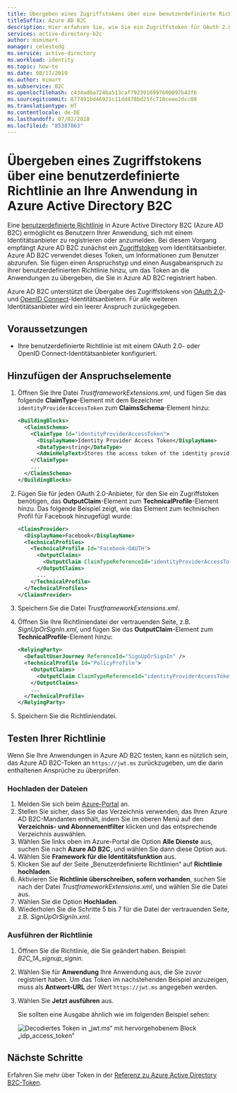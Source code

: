 ```yaml
---
title: Übergeben eines Zugriffstokens über eine benutzerdefinierte Richtlinie an Ihre App
titleSuffix: Azure AD B2C
description: Hier erfahren Sie, wie Sie ein Zugriffstoken für OAuth 2.0-Identitätsanbieter als Anspruch über eine benutzerdefinierte Richtlinie an Ihre Anwendung in Azure Active Directory B2C übergeben können.
services: active-directory-b2c
author: msmimart
manager: celestedg
ms.service: active-directory
ms.workload: identity
ms.topic: how-to
ms.date: 08/17/2019
ms.author: mimart
ms.subservice: B2C
ms.openlocfilehash: c434ad6a724ba513caf7923916997600097b43f6
ms.sourcegitcommit: 877491bd46921c11dd478bd25fc718ceee2dcc08
ms.translationtype: HT
ms.contentlocale: de-DE
ms.lasthandoff: 07/02/2020
ms.locfileid: "85387863"
---
```

# <a name="pass-an-access-token-through-a-custom-policy-to-your-application-in-azure-active-directory-b2c"></a>Übergeben eines Zugriffstokens über eine benutzerdefinierte Richtlinie an Ihre Anwendung in Azure Active Directory B2C

Eine [benutzerdefinierte Richtlinie](custom-policy-get-started.md) in Azure Active Directory B2C (Azure AD B2C) ermöglicht es Benutzern Ihrer Anwendung, sich mit einem Identitätsanbieter zu registrieren oder anzumelden. Bei diesem Vorgang empfängt Azure AD B2C zunächst ein [Zugriffstoken](tokens-overview.md) vom Identitätsanbieter. Azure AD B2C verwendet dieses Token, um Informationen zum Benutzer abzurufen. Sie fügen einen Anspruchstyp und einen Ausgabeanspruch zu Ihrer benutzerdefinierten Richtlinie hinzu, um das Token an die Anwendungen zu übergeben, die Sie in Azure AD B2C registriert haben.

Azure AD B2C unterstützt die Übergabe des Zugriffstokens von [OAuth 2.0](authorization-code-flow.md)- und [OpenID Connect](openid-connect.md)-Identitätsanbietern. Für alle weiteren Identitätsanbieter wird ein leerer Anspruch zurückgegeben.

## <a name="prerequisites"></a>Voraussetzungen

* Ihre benutzerdefinierte Richtlinie ist mit einem OAuth 2.0- oder OpenID Connect-Identitätsanbieter konfiguriert.

## <a name="add-the-claim-elements"></a>Hinzufügen der Anspruchselemente

1. Öffnen Sie Ihre Datei *TrustframeworkExtensions.xml*, und fügen Sie das folgende **ClaimType**-Element mit dem Bezeichner `identityProviderAccessToken` zum **ClaimsSchema**-Element hinzu:

    ```xml
    <BuildingBlocks>
      <ClaimsSchema>
        <ClaimType Id="identityProviderAccessToken">
          <DisplayName>Identity Provider Access Token</DisplayName>
          <DataType>string</DataType>
          <AdminHelpText>Stores the access token of the identity provider.</AdminHelpText>
        </ClaimType>
        ...
      </ClaimsSchema>
    </BuildingBlocks>
    ```

2. Fügen Sie für jeden OAuth 2.0-Anbieter, für den Sie ein Zugriffstoken benötigen, das **OutputClaim**-Element zum **TechnicalProfile**-Element hinzu. Das folgende Beispiel zeigt, wie das Element zum technischen Profil für Facebook hinzugefügt wurde:

    ```xml
    <ClaimsProvider>
      <DisplayName>Facebook</DisplayName>
      <TechnicalProfiles>
        <TechnicalProfile Id="Facebook-OAUTH">
          <OutputClaims>
            <OutputClaim ClaimTypeReferenceId="identityProviderAccessToken" PartnerClaimType="{oauth2:access_token}" />
          </OutputClaims>
          ...
        </TechnicalProfile>
      </TechnicalProfiles>
    </ClaimsProvider>
    ```

3. Speichern Sie die Datei *TrustframeworkExtensions.xml*.
4. Öffnen Sie Ihre Richtliniendatei der vertrauenden Seite, z.B. *SignUpOrSignIn.xml*, und fügen Sie das **OutputClaim**-Element zum **TechnicalProfile**-Element hinzu:

    ```xml
    <RelyingParty>
      <DefaultUserJourney ReferenceId="SignUpOrSignIn" />
      <TechnicalProfile Id="PolicyProfile">
        <OutputClaims>
          <OutputClaim ClaimTypeReferenceId="identityProviderAccessToken" PartnerClaimType="idp_access_token"/>
        </OutputClaims>
        ...
      </TechnicalProfile>
    </RelyingParty>
    ```

5. Speichern Sie die Richtliniendatei.

## <a name="test-your-policy"></a>Testen Ihrer Richtlinie

Wenn Sie Ihre Anwendungen in Azure AD B2C testen, kann es nützlich sein, das Azure AD B2C-Token an `https://jwt.ms` zurückzugeben, um die darin enthaltenen Ansprüche zu überprüfen.

### <a name="upload-the-files"></a>Hochladen der Dateien

1. Melden Sie sich beim [Azure-Portal](https://portal.azure.com/) an.
2. Stellen Sie sicher, dass Sie das Verzeichnis verwenden, das Ihren Azure AD B2C-Mandanten enthält, indem Sie im oberen Menü auf den **Verzeichnis- und Abonnementfilter** klicken und das entsprechende Verzeichnis auswählen.
3. Wählen Sie links oben im Azure-Portal die Option **Alle Dienste** aus, suchen Sie nach **Azure AD B2C**, und wählen Sie dann diese Option aus.
4. Wählen Sie **Framework für die Identitätsfunktion** aus.
5. Klicken Sie auf der Seite „Benutzerdefinierte Richtlinien“ auf **Richtlinie hochladen**.
6. Aktivieren Sie **Richtlinie überschreiben, sofern vorhanden**, suchen Sie nach der Datei *TrustframeworkExtensions.xml*, und wählen Sie die Datei aus.
7. Wählen Sie die Option **Hochladen**.
8. Wiederholen Sie die Schritte 5 bis 7 für die Datei der vertrauenden Seite, z.B. *SignUpOrSignIn.xml*.

### <a name="run-the-policy"></a>Ausführen der Richtlinie

1. Öffnen Sie die Richtlinie, die Sie geändert haben. Beispiel: *B2C_1A_signup_signin*.
2. Wählen Sie für **Anwendung** Ihre Anwendung aus, die Sie zuvor registriert haben. Um das Token im nachstehenden Beispiel anzuzeigen, muss als **Antwort-URL** der Wert `https://jwt.ms` angegeben werden.
3. Wählen Sie **Jetzt ausführen** aus.

    Sie sollten eine Ausgabe ähnlich wie im folgenden Beispiel sehen:

    ![Decodiertes Token in „jwt.ms“ mit hervorgehobenem Block „idp_access_token“](./media/idp-pass-through-custom/idp-pass-through-custom-token.PNG)

## <a name="next-steps"></a>Nächste Schritte

Erfahren Sie mehr über Token in der [Referenz zu Azure Active Directory B2C-Token](tokens-overview.md).

